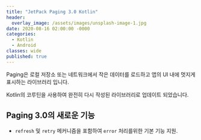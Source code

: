 ```yaml
---
title: "JetPack Paging 3.0 Kotlin"
header:
  overlay_image: /assets/images/unsplash-image-1.jpg
date: 2020-08-16 02:00:00 -0000
categories:
  - Kotlin
  - Android
classes: wide
published: true
---
```


Paging은 로컬 저장소 또는 네트워크에서 작은 데이터를 로드하고 앱의 UI 내에 멋지게 표시하는 라이브러리 입니다.

Kotlin의 코루틴을 사용하여 완전히 다시 작성된 라이브러리로 업데이트 되었습니다.

## Paging 3.0의 새로운 기능
 * `refresh` 및 `retry` 메커니즘을 포함하여 `error` 처리를위한 기본 기능 지원.
```kotlin

 ```

